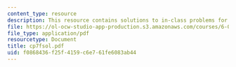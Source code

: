 ```yaml
---
content_type: resource
description: This resource contains solutions to in-class problems for week 7, friday.
file: https://ol-ocw-studio-app-production.s3.amazonaws.com/courses/6-042j-mathematics-for-computer-science-fall-2005/f0868436f25f4159c6e761fe6083ab44_cp7fsol.pdf
file_type: application/pdf
resourcetype: Document
title: cp7fsol.pdf
uid: f0868436-f25f-4159-c6e7-61fe6083ab44
---
```

